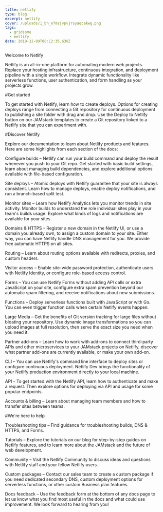 ```yaml
---
title: netlify
type: blog
excerpt: netlify
cover: /uploads/1_bh_n7msjvpvjrsyaqcakwg.png
tags:
  - gridsome
  - netlify
date: 2019-12-09T08:12:35.638Z
---
```

Welcome to Netlify

Netlify is an all-in-one platform for automating modern web projects. Replace your hosting infrastructure, continuous integration, and deployment pipeline with a single workflow. Integrate dynamic functionality like serverless functions, user authentication, and form handling as your projects grow.



\#Get started

To get started with Netlify, learn how to create deploys. Options for creating deploys range from connecting a Git repository for continuous deployment to publishing a site folder with drag and drop. Use the Deploy to Netlify button on our JAMstack templates to create a Git repository linked to a Netlify site that you can experiment with.



\#Discover Netlify

Explore our documentation to learn about Netlify products and features. Here are some highlights from each section of the docs:



Configure builds – Netlify can run your build command and deploy the result whenever you push to your Git repo. Get started with basic build settings, learn about managing build dependencies, and explore additional options available with file-based configuration.



Site deploys – Atomic deploys with Netlify guarantee that your site is always consistent. Learn how to manage deploys, enable deploy notifications, and run a branch-based split test.



Monitor sites – Learn how Netlify Analytics lets you monitor trends in site activity. Monitor builds to understand the role individual sites play in your team's builds usage. Explore what kinds of logs and notifications are available for your sites.



Domains & HTTPS – Register a new domain in the Netlify UI, or use a domain you already own, to assign a custom domain to your site. Either way, you can have Netlify handle DNS management for you. We provide free automatic HTTPS on all sites.



Routing – Learn about routing options available with redirects, proxies, and custom headers.



Visitor access – Enable site-wide password protection, authenticate users with Netlify Identity, or configure role-based access control.



Forms – You can use Netlify Forms without adding API calls or extra JavaScript on your site, configure extra spam prevention beyond our automatic spam filtering, and receive notifications about new submissions.



Functions – Deploy serverless functions built with JavaScript or with Go. You can even trigger function calls when certain Netlify events happen.



Large Media – Get the benefits of Git version tracking for large files without bloating your repository. Use dynamic image transformations so you can upload images at full resolution, then serve the exact size you need when you need it.



Partner add-ons – Learn how to work with add-ons to connect third-party APIs and other microservices to your JAMstack projects on Netlify, discover what partner add-ons are currently available, or make your own add-on.



CLI – You can use Netlify's command line interface to deploy sites or configure continuous deployment. Netlify Dev brings the functionality of your Netlify production environment directly to your local machine.



API – To get started with the Netlify API, learn how to authenticate and make a request. Then explore options for deploying via API and usage for some popular endpoints.



Accounts & billing – Learn about managing team members and how to transfer sites between teams.



\#We're here to help

Troubleshooting tips – Find guidance for troubleshooting builds, DNS & HTTPS, and Forms.



Tutorials – Explore the tutorials on our blog for step-by-step guides on Netlify features, and to learn more about the JAMstack and the future of web development.



Community – Visit the Netlify Community to discuss ideas and questions with Netlify staff and your fellow Netlify users.



Custom packages – Contact our sales team to create a custom package if you need dedicated secondary DNS, custom deployment options for serverless functions, or other custom Business plan features.



Docs feedback – Use the feedback form at the bottom of any docs page to let us know what you find most useful in the docs and what could use improvement. We look forward to hearing from you!
